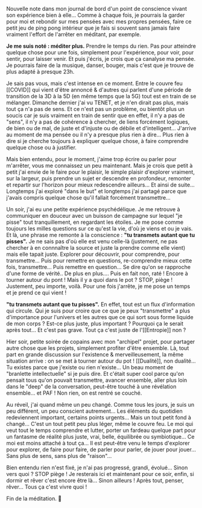 Nouvelle note dans mon journal de bord d'un point de conscience vivant son expérience bien à elle... Comme à chaque fois, je pourrais la garder pour moi et rebondir sur mes pensées avec mes propres pensées, faire ce petit jeu de ping pong intérieur que je fais si souvent sans jamais faire vraiment l'effort de l'arrêter en méditant, par exemple.

**Je me suis noté : méditer plus.** Prendre le temps du rien. Pas pour atteindre quelque chose pour une fois, simplement pour l'expérience, pour voir, pour sentir, pour laisser venir. Et puis j'écris, je crois que ça canalyse ma pensée. Je pourrais faire de la musique, danser, bouger, mais c'est que je trouve de plus adapté à presque 23h.

Je sais pas vous, mais c'est intense en ce moment. Entre le couvre feu [[COVID]] qui vient d'être annoncé & d'autres qui parlent d'une période de transition de la 3D à la 5D (en même temps que la 5G) tout est en train de se mélanger. Dimanche dernier j'ai vu TENET, et je n'en dirait pas plus, mais tout ça n'a pas de sens. Et ce n'est pas un problème, ou bientôt plus un soucis car je suis vraiment en train de sentir que en effet, il n'y a pas de "sens", il n'y a pas de cohérence à chercher, de liens forcément logiques, de bien ou de mal, de juste et d'injuste ou de débile et d'intelligent... J'arrive au moment de ma pensée ou il n'y a presque plus rien à dire... Plus rien à dire si je cherche toujours à expliquer quelque chose, à faire comprendre quelque chose ou à justifier.

Mais bien entendu, pour le moment, j'aime trop écrire ou parler pour m'arrêter, vous me connaissez un peu maintenant. Mais je crois que petit à petit j'ai envie de le faire pour le plaisir, le simple plaisir d'explorer vraiment, sur la largeur, puis prendre un sujet er descendre en profondeur, remonter et repartir sur l'horizon pour mieux redescendre ailleurs... Et ainsi de suite...
Longtemps j'ai exploré "dans le but" et longtemps j'ai partagé parce que j'avais compris quelque chose qu'il fallait forcément transmettre...

Un soir, j'ai eu une petite expérience psychédélique. Je me retrouve à communiquer en douceur avec un buisson de campagne sur lequel "je pisse" tout tranquillement, en regardant les étoiles. Je me pose comme toujours les milles questions sur ce qu'est la vie, d'où je viens et ou je vais. Et là, une phrase me remonte à la conscience : **"tu transmets autant que tu pisses".**
Je ne sais pas d'où elle est venu celle-là (justement, ne pas chercher à en connnaître la source et juste la prendre comme elle vient) mais elle tapait juste. Explorer pour découvrir, pour comprendre, pour transmettre... Puis pour remettre en questions, re-comprendre mieux cette fois, transmettre... Puis remettre en question... Se dire qu'on se rapproche d'une forme de vérité.. De plus en plus.... Puis en fait non, raté ! Encore à tourner autour du pont !
Mais il y a quoi dans le pot ? STOP, piège ! Justement, peu importe, voilà. Pour une fois j'arrête, je me pose un temps et je prend ce qui vient !

**"tu transmets autant que tu pisses".**
En effet, tout est un flux d'information qui circule. Qui je suis pour croire que ce que je peux "transmettre" a plus d'importance pour l'univers et les autres que ce qui sort sous forme liquide de mon corps ? Est-ce plus juste, plus important ? Pourquoi ça le serait après tout... Et c'est pas grave. Tout ça c'est juste de l'[[Entropie]] non ?

Hier soir, petite soirée de copains avec mon "archipel" projet, pour partager autre chose que les projets, simplement profiter d'être ensemble. Là, tout part en grande discussion sur l'existence & merveilleusement, la même situation arrive : on se met à tourner autour du pot ! [[Dualité]], non dualité... Tu existes parce que j'existe ou rien n'existe... Un beau moment de "branlette intellectuelle" si je puis dire. Et c'était super cool parce qu'on pensait tous qu'on pouvait transmettre, avancer ensemble, aller plus loin dans le "deep" de la conversation, peut-être touché à une révélation ensemble... et PAF ! Non rien, on est rentré se couché.

Au réveil, j'ai quand même un peu changé. Comme tous les jours, je suis un peu différent, un peu conscient autrement... Les éléments du quotidien redeviennent important, certains points urgents... Mais un tout petit fond à changé... C'est un tout petit peu plus léger, même le couvre feu. Le moi qui veut tout le temps comprendre et lutter, porter un fardeau quelque part pour un fantasme de réalité plus juste, vrai, belle, équilibrée ou symbiotique... Ce moi est moins attaché à tout ça... Il est peut-être venu le temps d'explorer pour explorer, de faire pour faire, de parler pour parler, de jouer pour jouer... Sans plus de sens, sans plus de "raison"...

Bien entendu rien n'est fixé, je n'ai pas progressé, grandi, évolué... Sinon vers quoi ? STOP piège ! Je resterais ici et maintenant pour ce soir, enfin, si dormir et rêver c'est encore être là... Sinon ailleurs ! Après tout, penser, rêver... Tous ça c'est vivre quoi !

Fin de la méditation.
💋